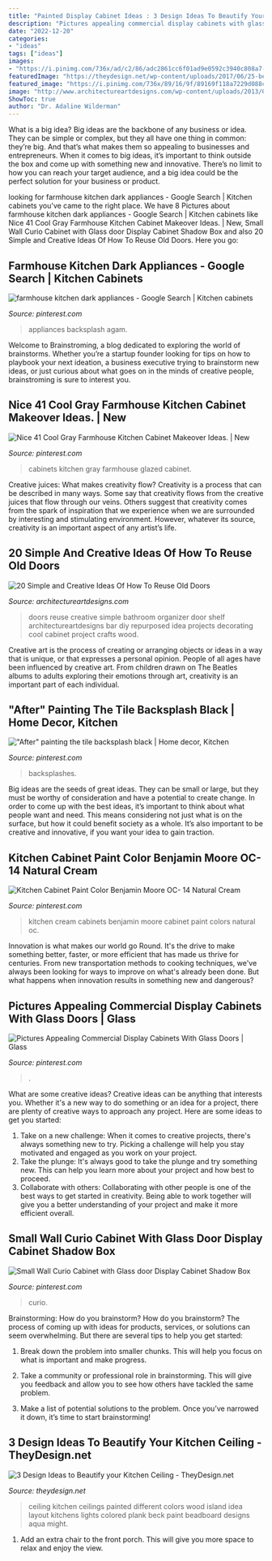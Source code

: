 ```yaml
---
title: "Painted Display Cabinet Ideas : 3 Design Ideas To Beautify Your Kitchen Ceiling"
description: "Pictures appealing commercial display cabinets with glass doors"
date: "2022-12-20"
categories:
- "ideas"
tags: ["ideas"]
images:
- "https://i.pinimg.com/736x/ad/c2/86/adc2861cc6f01ad9e0592c3940c808a7--tile.jpg"
featuredImage: "https://theydesign.net/wp-content/uploads/2017/06/25-best-ideas-about-kitchen-ceilings-on-pinterest-kitchen-regarding-kitchen-ceiling-3-design-ideas-to-beautify-your-kitchen-ceiling.jpg"
featured_image: "https://i.pinimg.com/736x/89/16/9f/89169f118a7229d088c77f97112abc9f--display-cabinets-glass-doors.jpg"
image: "http://www.architectureartdesigns.com/wp-content/uploads/2013/04/ArchitectureArtDesigns-62.jpg"
ShowToc: true
author: "Dr. Adaline Wilderman"
---
```



What is a big idea?
Big ideas are the backbone of any business or idea. They can be simple or complex, but they all have one thing in common: they’re big. And that’s what makes them so appealing to businesses and entrepreneurs. When it comes to big ideas, it’s important to think outside the box and come up with something new and innovative. There’s no limit to how you can reach your target audience, and a big idea could be the perfect solution for your business or product.

	

		
looking for farmhouse kitchen dark appliances - Google Search | Kitchen cabinets you've came to the right place. We have 8 Pictures about farmhouse kitchen dark appliances - Google Search | Kitchen cabinets like Nice 41 Cool Gray Farmhouse Kitchen Cabinet Makeover Ideas. | New, Small Wall Curio Cabinet with Glass door Display Cabinet Shadow Box and also 20 Simple and Creative Ideas Of How To Reuse Old Doors. Here you go:
		
    
## Farmhouse Kitchen Dark Appliances - Google Search | Kitchen Cabinets

<img loading=lazy src="https://i.pinimg.com/736x/64/f7/a9/64f7a92a509cf2b27cbab8df717aa3d2.jpg" onerror="this.onerror=null;this.src='https://tse3.mm.bing.net/th?id=OIP.DUOAlk3GzoYoZPSNUv0tHwHaJ3&amp;pid=15.1';" alt="farmhouse kitchen dark appliances - Google Search | Kitchen cabinets">

_Source: pinterest.com_

>appliances backsplash agam. 

	

Welcome to Brainstroming, a blog dedicated to exploring the world of brainstorms. Whether you’re a startup founder looking for tips on how to playbook your next ideation, a business executive trying to brainstorm new ideas, or just curious about what goes on in the minds of creative people, brainstroming is sure to interest you.

    
## Nice 41 Cool Gray Farmhouse Kitchen Cabinet Makeover Ideas. | New

<img loading=lazy src="https://i.pinimg.com/736x/b5/55/46/b555462eae565c7b875ea54fd344c6fb.jpg" onerror="this.onerror=null;this.src='https://tse3.mm.bing.net/th?id=OIP.hH0Mvjow2s7YxeXCsL-6DwHaNH&amp;pid=15.1';" alt="Nice 41 Cool Gray Farmhouse Kitchen Cabinet Makeover Ideas. | New">

_Source: pinterest.com_

>cabinets kitchen gray farmhouse glazed cabinet. 

	

Creative juices: What makes creativity flow?
Creativity is a process that can be described in many ways. Some say that creativity flows from the creative juices that flow through our veins. Others suggest that creativity comes from the spark of inspiration that we experience when we are surrounded by interesting and stimulating environment. However, whatever its source, creativity is an important aspect of any artist’s life.

    
## 20 Simple And Creative Ideas Of How To Reuse Old Doors

<img loading=lazy src="http://www.architectureartdesigns.com/wp-content/uploads/2013/04/ArchitectureArtDesigns-62.jpg" onerror="this.onerror=null;this.src='https://tse1.mm.bing.net/th?id=OIP.qFf5KsZxZ5MplHaH0pqJcAHaJ3&amp;pid=15.1';" alt="20 Simple and Creative Ideas Of How To Reuse Old Doors">

_Source: architectureartdesigns.com_

>doors reuse creative simple bathroom organizer door shelf architectureartdesigns bar diy repurposed idea projects decorating cool cabinet project crafts wood. 

	

Creative art is the process of creating or arranging objects or ideas in a way that is unique, or that expresses a personal opinion. People of all ages have been influenced by creative art. From children drawn on The Beatles albums to adults exploring their emotions through art, creativity is an important part of each individual.

    
## &quot;After&quot; Painting The Tile Backsplash Black | Home Decor, Kitchen

<img loading=lazy src="https://i.pinimg.com/736x/ad/c2/86/adc2861cc6f01ad9e0592c3940c808a7--tile.jpg" onerror="this.onerror=null;this.src='https://tse2.mm.bing.net/th?id=OIP.QnL2mYdWMRvuQ7jb--RfIAHaJ3&amp;pid=15.1';" alt="&quot;After&quot; painting the tile backsplash black | Home decor, Kitchen">

_Source: pinterest.com_

>backsplashes. 

	

Big ideas are the seeds of great ideas. They can be small or large, but they must be worthy of consideration and have a potential to create change. In order to come up with the best ideas, it’s important to think about what people want and need. This means considering not just what is on the surface, but how it could benefit society as a whole. It’s also important to be creative and innovative, if you want your idea to gain traction.

    
## Kitchen Cabinet Paint Color Benjamin Moore OC- 14 Natural Cream

<img loading=lazy src="https://i.pinimg.com/736x/74/f7/21/74f7218dc2ebac4021db19883facd758.jpg" onerror="this.onerror=null;this.src='https://tse4.mm.bing.net/th?id=OIP.29tIqUb74qrrWwF6M0NKCgHaLP&amp;pid=15.1';" alt="Kitchen Cabinet Paint Color Benjamin Moore OC- 14 Natural Cream">

_Source: pinterest.com_

>kitchen cream cabinets benjamin moore cabinet paint colors natural oc. 

	

Innovation is what makes our world go Round. It's the drive to make something better, faster, or more efficient that has made us thrive for centuries. From new transportation methods to cooking techniques, we've always been looking for ways to improve on what's already been done. But what happens when innovation results in something new and dangerous?

    
## Pictures Appealing Commercial Display Cabinets With Glass Doors | Glass

<img loading=lazy src="https://i.pinimg.com/736x/89/16/9f/89169f118a7229d088c77f97112abc9f--display-cabinets-glass-doors.jpg" onerror="this.onerror=null;this.src='https://tse3.mm.bing.net/th?id=OIP.9snPSCCq3-Qc3mREV3cEOQHaKr&amp;pid=15.1';" alt="Pictures Appealing Commercial Display Cabinets With Glass Doors | Glass">

_Source: pinterest.com_

>. 

	

What are some creative ideas?
Creative ideas can be anything that interests you. Whether it's a new way to do something or an idea for a project, there are plenty of creative ways to approach any project. Here are some ideas to get you started: 
1. Take on a new challenge: When it comes to creative projects, there's always something new to try. Picking a challenge will help you stay motivated and engaged as you work on your project. 
2. Take the plunge: It's always good to take the plunge and try something new. This can help you learn more about your project and how best to proceed. 
3. Collaborate with others: Collaborating with other people is one of the best ways to get started in creativity. Being able to work together will give you a better understanding of your project and make it more efficient overall.

    
## Small Wall Curio Cabinet With Glass Door Display Cabinet Shadow Box

<img loading=lazy src="https://i.pinimg.com/736x/d2/14/c3/d214c3d91625aa6313df03b0fde85958.jpg" onerror="this.onerror=null;this.src='https://tse4.mm.bing.net/th?id=OIP.RAUpZSWVZIsm6OlE1tc5FwHaJ3&amp;pid=15.1';" alt="Small Wall Curio Cabinet with Glass door Display Cabinet Shadow Box">

_Source: pinterest.com_

>curio. 

	

Brainstorming: How do you brainstorm?
How do you brainstorm? The process of coming up with ideas for products, services, or solutions can seem overwhelming. But there are several tips to help you get started:
1. Break down the problem into smaller chunks. This will help you focus on what is important and make progress.

2. Take a community or professional role in brainstorming. This will give you feedback and allow you to see how others have tackled the same problem.

3. Make a list of potential solutions to the problem. Once you’ve narrowed it down, it’s time to start brainstorming!

    
## 3 Design Ideas To Beautify Your Kitchen Ceiling - TheyDesign.net

<img loading=lazy src="https://theydesign.net/wp-content/uploads/2017/06/25-best-ideas-about-kitchen-ceilings-on-pinterest-kitchen-regarding-kitchen-ceiling-3-design-ideas-to-beautify-your-kitchen-ceiling.jpg" onerror="this.onerror=null;this.src='https://tse2.mm.bing.net/th?id=OIP.2_7Ot2AedHKFU_f6biAV0wHaLR&amp;pid=15.1';" alt="3 Design Ideas to Beautify your Kitchen Ceiling - TheyDesign.net">

_Source: theydesign.net_

>ceiling kitchen ceilings painted different colors wood island idea layout kitchens lights colored plank beck paint beadboard designs aqua might. 

	

1. Add an extra chair to the front porch. This will give you more space to relax and enjoy the view. 

